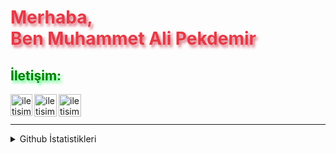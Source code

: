 
<h1 align="left" style="color:#e63946;text-shadow: 3px 4px 4px rgba(205, 50, 70, 0.7);">Merhaba,<br>Ben Muhammet Ali Pekdemir</h1>

<h2 style="color:Green;text-shadow: 3px 4px 4px rgba(0, 250, 70, 0.7)"> İletişim: </h2>

[<img align="left" alt="iletisim | Telegram" width="35px" src="https://www.svgrepo.com/show/473804/telegram.svg" />][Telegram]
[<img align="left" alt="iletisim | Instagram" width="36px" src="https://www.svgrepo.com/show/433541/instagram-f.svg" />][Instagram]
[<img align="left" alt="iletisim | X" width="36px" src="https://upload.wikimedia.org/wikipedia/commons/c/cc/X_icon.svg" />][X]

<br />
<br />

---

<details>
  <summary>Github İstatistikleri</summary>
| <a href="https://github.com/mapekdemir/github-readme-stats"><img align="center" src="https://github-readme-stats.vercel.app/api?username=mapekdemir&show_icons=true&include_all_commits=true&theme=buefy&hide_border=true" alt="mapekdemir's github stats" /></a> | <a href="https://github.com/mapekdemir/github-readme-stats"><img align="center" src="https://github-readme-stats.vercel.app/api/top-langs/?username=mapekdemir&layout=compact&theme=buefy&hide_border=true" /></a> |
| ------------- | ------------- |
</details>


  
[Telegram]: https://www.t.me/mapekdemir
[Instagram]: https://instagram.com/mapekdemir
[X]: https://x.com/mapekdemir
